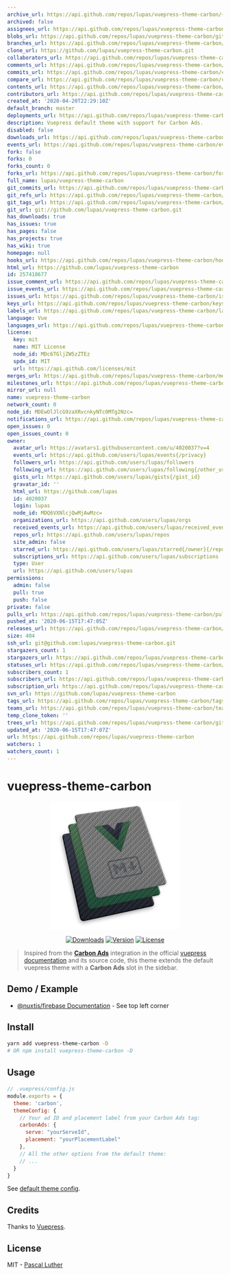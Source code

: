 ```yaml
---
archive_url: https://api.github.com/repos/lupas/vuepress-theme-carbon/{archive_format}{/ref}
archived: false
assignees_url: https://api.github.com/repos/lupas/vuepress-theme-carbon/assignees{/user}
blobs_url: https://api.github.com/repos/lupas/vuepress-theme-carbon/git/blobs{/sha}
branches_url: https://api.github.com/repos/lupas/vuepress-theme-carbon/branches{/branch}
clone_url: https://github.com/lupas/vuepress-theme-carbon.git
collaborators_url: https://api.github.com/repos/lupas/vuepress-theme-carbon/collaborators{/collaborator}
comments_url: https://api.github.com/repos/lupas/vuepress-theme-carbon/comments{/number}
commits_url: https://api.github.com/repos/lupas/vuepress-theme-carbon/commits{/sha}
compare_url: https://api.github.com/repos/lupas/vuepress-theme-carbon/compare/{base}...{head}
contents_url: https://api.github.com/repos/lupas/vuepress-theme-carbon/contents/{+path}
contributors_url: https://api.github.com/repos/lupas/vuepress-theme-carbon/contributors
created_at: '2020-04-20T22:29:10Z'
default_branch: master
deployments_url: https://api.github.com/repos/lupas/vuepress-theme-carbon/deployments
description: Vuepress default theme with support for Carbon Ads.
disabled: false
downloads_url: https://api.github.com/repos/lupas/vuepress-theme-carbon/downloads
events_url: https://api.github.com/repos/lupas/vuepress-theme-carbon/events
fork: false
forks: 0
forks_count: 0
forks_url: https://api.github.com/repos/lupas/vuepress-theme-carbon/forks
full_name: lupas/vuepress-theme-carbon
git_commits_url: https://api.github.com/repos/lupas/vuepress-theme-carbon/git/commits{/sha}
git_refs_url: https://api.github.com/repos/lupas/vuepress-theme-carbon/git/refs{/sha}
git_tags_url: https://api.github.com/repos/lupas/vuepress-theme-carbon/git/tags{/sha}
git_url: git://github.com/lupas/vuepress-theme-carbon.git
has_downloads: true
has_issues: true
has_pages: false
has_projects: true
has_wiki: true
homepage: null
hooks_url: https://api.github.com/repos/lupas/vuepress-theme-carbon/hooks
html_url: https://github.com/lupas/vuepress-theme-carbon
id: 257418677
issue_comment_url: https://api.github.com/repos/lupas/vuepress-theme-carbon/issues/comments{/number}
issue_events_url: https://api.github.com/repos/lupas/vuepress-theme-carbon/issues/events{/number}
issues_url: https://api.github.com/repos/lupas/vuepress-theme-carbon/issues{/number}
keys_url: https://api.github.com/repos/lupas/vuepress-theme-carbon/keys{/key_id}
labels_url: https://api.github.com/repos/lupas/vuepress-theme-carbon/labels{/name}
language: Vue
languages_url: https://api.github.com/repos/lupas/vuepress-theme-carbon/languages
license:
  key: mit
  name: MIT License
  node_id: MDc6TGljZW5zZTEz
  spdx_id: MIT
  url: https://api.github.com/licenses/mit
merges_url: https://api.github.com/repos/lupas/vuepress-theme-carbon/merges
milestones_url: https://api.github.com/repos/lupas/vuepress-theme-carbon/milestones{/number}
mirror_url: null
name: vuepress-theme-carbon
network_count: 0
node_id: MDEwOlJlcG9zaXRvcnkyNTc0MTg2Nzc=
notifications_url: https://api.github.com/repos/lupas/vuepress-theme-carbon/notifications{?since,all,participating}
open_issues: 0
open_issues_count: 0
owner:
  avatar_url: https://avatars1.githubusercontent.com/u/4020037?v=4
  events_url: https://api.github.com/users/lupas/events{/privacy}
  followers_url: https://api.github.com/users/lupas/followers
  following_url: https://api.github.com/users/lupas/following{/other_user}
  gists_url: https://api.github.com/users/lupas/gists{/gist_id}
  gravatar_id: ''
  html_url: https://github.com/lupas
  id: 4020037
  login: lupas
  node_id: MDQ6VXNlcjQwMjAwMzc=
  organizations_url: https://api.github.com/users/lupas/orgs
  received_events_url: https://api.github.com/users/lupas/received_events
  repos_url: https://api.github.com/users/lupas/repos
  site_admin: false
  starred_url: https://api.github.com/users/lupas/starred{/owner}{/repo}
  subscriptions_url: https://api.github.com/users/lupas/subscriptions
  type: User
  url: https://api.github.com/users/lupas
permissions:
  admin: false
  pull: true
  push: false
private: false
pulls_url: https://api.github.com/repos/lupas/vuepress-theme-carbon/pulls{/number}
pushed_at: '2020-06-15T17:47:05Z'
releases_url: https://api.github.com/repos/lupas/vuepress-theme-carbon/releases{/id}
size: 404
ssh_url: git@github.com:lupas/vuepress-theme-carbon.git
stargazers_count: 1
stargazers_url: https://api.github.com/repos/lupas/vuepress-theme-carbon/stargazers
statuses_url: https://api.github.com/repos/lupas/vuepress-theme-carbon/statuses/{sha}
subscribers_count: 1
subscribers_url: https://api.github.com/repos/lupas/vuepress-theme-carbon/subscribers
subscription_url: https://api.github.com/repos/lupas/vuepress-theme-carbon/subscription
svn_url: https://github.com/lupas/vuepress-theme-carbon
tags_url: https://api.github.com/repos/lupas/vuepress-theme-carbon/tags
teams_url: https://api.github.com/repos/lupas/vuepress-theme-carbon/teams
temp_clone_token: ''
trees_url: https://api.github.com/repos/lupas/vuepress-theme-carbon/git/trees{/sha}
updated_at: '2020-06-15T17:47:07Z'
url: https://api.github.com/repos/lupas/vuepress-theme-carbon
watchers: 1
watchers_count: 1
---
```


# vuepress-theme-carbon

<p align="center"><img align="center" height="300px" src="https://github.com/lupas/vuepress-theme-carbon/blob/master/misc/hero_vuepress-theme-carbon.png?raw=true"/></p>

<p align="center">
  <a href="https://www.npmjs.com/package/vuepress-theme-carbon"><img src="https://badgen.net/npm/dm/vuepress-theme-carbon" alt="Downloads"></a>
  <a href="https://www.npmjs.com/package/vuepress-theme-carbon"><img src="https://badgen.net/npm/v/vuepress-theme-carbon" alt="Version"></a>
  <a href="https://www.npmjs.com/package/vuepress-theme-carbon"><img src="https://badgen.net/npm/license/vuepress-theme-carbon" alt="License"></a>
 </p>
</p>

> Inspired from the [__Carbon Ads__](https://www.carbonads.net/) integration in the official [vuepress documentation](https://vuepress.vuejs.org/guide/) and its source code, this theme extends the default vuepress theme with a __Carbon Ads__ slot in the sidebar.

## Demo / Example

* [@nuxtjs/firebase Documentation](https://firebase.nuxtjs.org/guide/getting-started/) - See top left corner

## Install

```bash
yarn add vuepress-theme-carbon -D
# OR npm install vuepress-theme-carbon -D
```

## Usage

```js
// .vuepress/config.js
module.exports = {
  theme: 'carbon',
  themeConfig: {
    // Your ad ID and placement label from your Carbon Ads tag:
    carbonAds: {
      serve: "yourServeId",
      placement: "yourPlacementLabel"
    },
    // All the other options from the default theme:
    // ...
  }
}
```

See [default theme config](https://vuepress.vuejs.org/theme/default-theme-config.html).

## Credits

Thanks to [Vuepress](https://github.com/vuejs/vuepress).

## License

MIT - [Pascal Luther](https://github.com/lupas)
